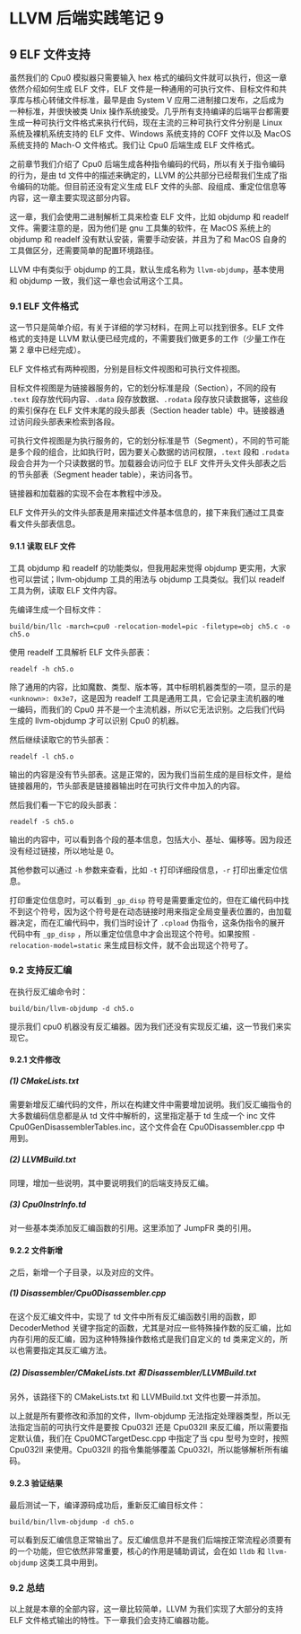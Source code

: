 # LLVM 后端实践笔记 9

## 9 ELF 文件支持

虽然我们的 Cpu0 模拟器只需要输入 hex 格式的编码文件就可以执行，但这一章依然介绍如何生成 ELF 文件，ELF 文件是一种通用的可执行文件、目标文件和共享库与核心转储文件标准，最早是由 System V 应用二进制接口发布，之后成为一种标准，并很快被类 Unix 操作系统接受。几乎所有支持编译的后端平台都需要生成一种可执行文件格式来执行代码，现在主流的三种可执行文件分别是 Linux 系统及裸机系统支持的 ELF 文件、Windows 系统支持的 COFF 文件以及 MacOS 系统支持的 Mach-O 文件格式。我们让 Cpu0 后端生成 ELF 文件格式。

之前章节我们介绍了 Cpu0 后端生成各种指令编码的代码，所以有关于指令编码的行为，是由 td 文件中的描述来确定的，LLVM 的公共部分已经帮我们生成了指令编码的功能。但目前还没有定义生成 ELF 文件的头部、段组成、重定位信息等内容，这一章主要实现这部分内容。

这一章，我们会使用二进制解析工具来检查 ELF 文件，比如 objdump 和 readelf 文件。需要注意的是，因为他们是 gnu 工具集的软件，在 MacOS 系统上的 objdump 和 readelf 没有默认安装，需要手动安装，并且为了和 MacOS 自身的工具做区分，还需要简单的配置环境路径。

LLVM 中有类似于 objdump 的工具，默认生成名称为 `llvm-objdump`，基本使用和 objdump 一致，我们这一章也会试用这个工具。

### 9.1 ELF 文件格式

这一节只是简单介绍，有关于详细的学习材料，在网上可以找到很多。ELF 文件格式的支持是 LLVM 默认便已经完成的，不需要我们做更多的工作（少量工作在第 2 章中已经完成）。

ELF 文件格式有两种视图，分别是目标文件视图和可执行文件视图。

目标文件视图是为链接器服务的，它的划分标准是段（Section），不同的段有 `.text` 段存放代码内容、`.data` 段存放数据、`.rodata` 段存放只读数据等，这些段的索引保存在 ELF 文件末尾的段头部表（Section header table）中。链接器通过访问段头部表来检索到各段。

可执行文件视图是为执行服务的，它的划分标准是节（Segment），不同的节可能是多个段的组合，比如执行时，因为要关心数据的访问权限，`.text` 段和 `.rodata` 段会合并为一个只读数据的节。加载器会访问位于 ELF 文件开头文件头部表之后的节头部表（Segment header table），来访问各节。

链接器和加载器的实现不会在本教程中涉及。

ELF 文件开头的文件头部表是用来描述文件基本信息的，接下来我们通过工具查看文件头部表信息。

#### 9.1.1 读取 ELF 文件

工具 objdump 和 readelf 的功能类似，但我用起来觉得 objdump 更实用，大家也可以尝试；llvm-objdump 工具的用法与 objdump 工具类似。我们以 readelf 工具为例，读取 ELF 文件内容。

先编译生成一个目标文件：

```
build/bin/llc -march=cpu0 -relocation-model=pic -filetype=obj ch5.c -o ch5.o
```

使用 readelf 工具解析 ELF 文件头部表：

```
readelf -h ch5.o
```

除了通用的内容，比如魔数、类型、版本等，其中标明机器类型的一项，显示的是 `<unknown>: 0x3e7`，这是因为 readelf 工具是通用工具，它会记录主流机器的唯一编码，而我们的 Cpu0 并不是一个主流机器，所以它无法识别。之后我们代码生成的 llvm-objdump 才可以识别 Cpu0 的机器。

然后继续读取它的节头部表：

```
readelf -l ch5.o
```

输出的内容是没有节头部表。这是正常的，因为我们当前生成的是目标文件，是给链接器用的，节头部表是链接器输出时在可执行文件中加入的内容。

然后我们看一下它的段头部表：

```
readelf -S ch5.o
```

输出的内容中，可以看到各个段的基本信息，包括大小、基址、偏移等。因为段还没有经过链接，所以地址是 0。

其他参数可以通过 `-h` 参数来查看，比如 `-t` 打印详细段信息，`-r` 打印出重定位信息。

打印重定位信息时，可以看到 `_gp_disp` 符号是需要重定位的，但在汇编代码中找不到这个符号，因为这个符号是在动态链接时用来指定全局变量表位置的，由加载器决定，而在汇编代码中，我们当时设计了 `.cpload` 伪指令，这条伪指令的展开代码中有 `_gp_disp` ，所以重定位信息中才会出现这个符号。如果按照 `-relocation-model=static` 来生成目标文件，就不会出现这个符号了。



### 9.2 支持反汇编

在执行反汇编命令时：

```
build/bin/llvm-objdump -d ch5.o
```

提示我们 cpu0 机器没有反汇编器。因为我们还没有实现反汇编，这一节我们来实现它。

#### 9.2.1 文件修改

##### (1) CMakeLists.txt

需要新增反汇编代码的文件，所以在构建文件中需要增加说明。我们反汇编指令的大多数编码信息都是从 td 文件中解析的，这里指定基于 td 生成一个 inc 文件 Cpu0GenDisassemblerTables.inc，这个文件会在 Cpu0Disassembler.cpp 中用到。

##### (2) LLVMBuild.txt

同理，增加一些说明，其中要说明我们的后端支持反汇编。

##### (3) Cpu0InstrInfo.td

对一些基本类添加反汇编函数的引用。这里添加了 JumpFR 类的引用。



#### 9.2.2 文件新增

之后，新增一个子目录，以及对应的文件。

##### (1) **Disassembler/Cpu0Disassembler.cpp**

在这个反汇编文件中，实现了 td 文件中所有反汇编函数引用的函数，即 DecoderMethod 关键字指定的函数，尤其是对应一些特殊操作数的反汇编，比如内存引用的反汇编，因为这种特殊操作数格式是我们自定义的 td 类来定义的，所以也需要指定其反汇编方法。

##### (2) Disassembler/CMakeLists.txt 和 Disassembler/LLVMBuild.txt

另外，该路径下的 CMakeLists.txt 和 LLVMBuild.txt 文件也要一并添加。



以上就是所有要修改和添加的文件，llvm-objdump 无法指定处理器类型，所以无法指定当前的可执行文件是要按 Cpu032I 还是 Cpu032II 来反汇编，所以需要指定默认值，我们在 Cpu0MCTargetDesc.cpp 中指定了当 cpu 型号为空时，按照 Cpu032II 来使用。Cpu032II 的指令集能够覆盖 Cpu032I，所以能够解析所有编码。



#### 9.2.3 验证结果

最后测试一下，编译源码成功后，重新反汇编目标文件：

```
build/bin/llvm-objdump -d ch5.o
```

可以看到反汇编信息正常输出了。反汇编信息并不是我们后端按正常流程必须要有的一个功能，但它依然非常重要，核心的作用是辅助调试，会在如 `lldb` 和 `llvm-objdump` 这类工具中用到。



### 9.2 总结

以上就是本章的全部内容，这一章比较简单，LLVM 为我们实现了大部分的支持 ELF 文件格式输出的特性。下一章我们会支持汇编器功能。

